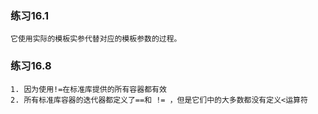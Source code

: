 ### 练习16.1
```
它使用实际的模板实参代替对应的模板参数的过程。
```

### 练习16.8
```
1. 因为使用!=在标准库提供的所有容器都有效
2. 所有标准库容器的迭代器都定义了==和 != ，但是它们中的大多数都没有定义<运算符
```
